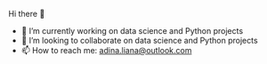 Hi there 👋

- 🔭 I’m currently working on data science and Python projects
- 👯 I’m looking to collaborate on data science and Python projects
- 📫 How to reach me: adina.liana@outlook.com

